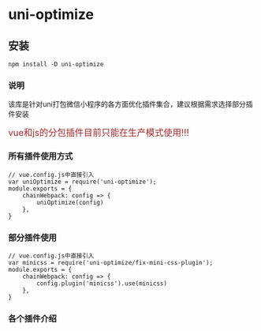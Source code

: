 # uni-optimize

## 安装
```
npm install -D uni-optimize
```

### 说明

该库是针对uni打包微信小程序的各方面优化插件集合，建议根据需求选择部分插件安装

<font color=#A52A2A size=4 >vue和js的分包插件目前只能在生产模式使用!!!</font>


### 所有插件使用方式
```
// vue.config.js中直接引入
var uniOptimize = require('uni-optimize');
module.exports = {
    chainWebpack: config => {
        uniOptimize(config)
    },
}
```

### 部分插件使用
```
// vue.config.js中直接引入
var minicss = require('uni-optimize/fix-mini-css-plugin');
module.exports = {
    chainWebpack: config => {
        config.plugin('minicss').use(minicss)
    },
}
```

### 各个插件介绍
[fix-mini-css-plugin]: https://www.cnblogs.com/wzcsqaws/p/15860928.html
[fix-ensure-import-plugin]: https://www.cnblogs.com/wzcsqaws/p/15866181.html
[transfer-js-plugin]: https://www.cnblogs.com/wzcsqaws/p/15866482.html
[transfer-vue-plugin]: https://www.cnblogs.com/wzcsqaws/p/15866482.html
